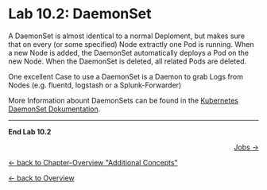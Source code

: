 # Lab 10.2: DaemonSet

A DaemonSet is almost identical to a normal Deploment, but makes sure that on every (or some specified) Node extractly one Pod is running. When a new Node is added, the DaemonSet automatically deploys a Pod on the new Node.
When the DaemonSet is deleted, all related Pods are deleted.

One excellent Case to use a DaemonSet is a Daemon to grab Logs from Nodes (e.g. fluentd, logstash or a Splunk-Forwarder)

More Information abount DaemonSets can be found in the [Kubernetes DaemonSet Dokumentation](https://kubernetes.io/docs/concepts/workloads/controllers/daemonset/).

---

**End Lab 10.2**

<p width="100px" align="right"><a href="10_3_jobs.md">Jobs →</a></p>

[← back to Chapter-Overview "Additional Concepts"](10_additional_concepts.md)

[← back to Overview](../README.md)
